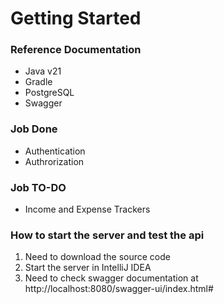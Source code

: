 # Getting Started

### Reference Documentation

* Java v21
* Gradle
* PostgreSQL
* Swagger

### Job Done

* Authentication
* Authrorization

### Job TO-DO

* Income and Expense Trackers

### How to start the server and test the api

1. Need to download the source code
2. Start the server in IntelliJ IDEA
3. Need to check swagger documentation at http://localhost:8080/swagger-ui/index.html#